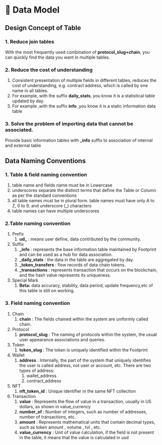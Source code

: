 # 📑 Data Model

## Design Concept of **Table**

### **1. Reduce join tables**

With the most frequently used combination of **protocol\_slug+chain**, you can quickly find the data you want in multiple tables.

### **2. Reduce the cost of understanding**

1. Consistent presentation of multiple fields in different tables, reduces the cost of understanding, e.g. contract address, which is called by one name in all tables.
2. For example, with the suffix **daily\_stats**, you know it is a statistical table updated by day.
3. For example ,with the suffix **info** ,you know it is a static information data table

### **3. Solve the problem of importing data that cannot be associated.**

Provide basic information tables with **\_info** suffix to association of internal and external table

## Data Naming Conventions

### **1. Table & field naming convention**

1. table name and fields name must be in Lowercase
2. underscores separate the distinct terms that define the Table or Column as per the standard conventions
3. all table names must be in plural form. table names must have only A to Z, 0 to 9, and underscore (\_) characters
4. table names can have multiple underscores

### **2.Table naming convention**

1. Prefix
   1. **ud\_** : means user define, data contributed by the community.
2. Suffix
   1. **\_info** : represents the base information table maintained by Footprint and can be used as a hub for data association.
   2. **\_daily\_stats** : the data in the table are aggregated by day.
   3. **\_token\_transfers** : flow records of data chain tokens.
   4. **\_transactions** : represents transaction that occurs on the blockchain, and the hash value represents its uniqueness.
3. Special Mark
   1. **Beta:** data accuracy, stability, data period, update frequency,etc of this table is still on working.

### **3. Field naming convention**

1. Chain
   1. **chain** : The fields chained within the system are uniformly called chain.
2. Protocol
   1. **protocol\_slug** : The naming of protocols within the system, the usual user appearance associations and queries.
3. Token
   1. **token\_slug** : The token is uniquely identified within the Footprint
4. Wallet
   1. **address** : Internally, the part of the system that uniquely identifies the user is called address, not user or account, etc. There are two types of address:
      1. wallet\_address
      2. contract\_address
5. NFT
   1. **nft\_token\_id** : Unique identifier in the same NFT collection
6. Transaction
   1. **value** : Represents the flow of value in a transaction, usually in US dollars, as shown in value\_currency
   2. **number\_of** : Number of integers, such as number of addresses, number of transactions, etc.
   3. **amount** : Represents mathematical units that contain decimal types, such as token amount , volume , tvl , etc.
   4. **value\_currency** : Unit of value calculation, if the field is not present in the table, it means that the value is calculated in usd
